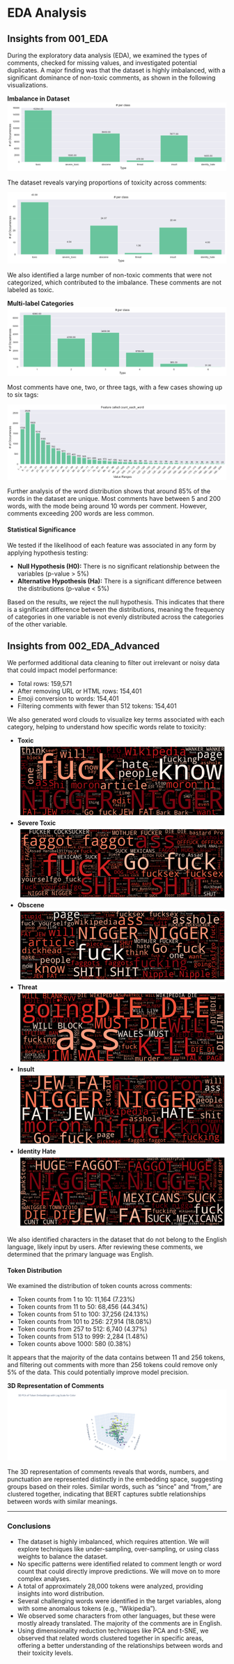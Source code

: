 # EDA Analysis

## Insights from 001_EDA

During the exploratory data analysis (EDA), we examined the types of comments, checked for missing values, and investigated potential duplicates. A major finding was that the dataset is highly imbalanced, with a significant dominance of non-toxic comments, as shown in the following visualizations.

**Imbalance in Dataset**  
![imbalance](img/imbalance.png)

The dataset reveals varying proportions of toxicity across comments:

![imbalance_proportions](img/imbalance_proportions.png)

We also identified a large number of non-toxic comments that were not categorized, which contributed to the imbalance. These comments are not labeled as toxic.

**Multi-label Categories**  
![multilabel_categories](img/multilabel_categories.png)

Most comments have one, two, or three tags, with a few cases showing up to six tags:

![words_count](img/words_count.png)

Further analysis of the word distribution shows that around 85% of the words in the dataset are unique. Most comments have between 5 and 200 words, with the mode being around 10 words per comment. However, comments exceeding 200 words are less common.

#### Statistical Significance

We tested if the likelihood of each feature was associated in any form by applying hypothesis testing:

- **Null Hypothesis (H0):** There is no significant relationship between the variables (p-value > 5%)
- **Alternative Hypothesis (Ha):** There is a significant difference between the distributions (p-value < 5%)

Based on the results, we reject the null hypothesis. This indicates that there is a significant difference between the distributions, meaning the frequency of categories in one variable is not evenly distributed across the categories of the other variable.

## Insights from 002_EDA_Advanced

We performed additional data cleaning to filter out irrelevant or noisy data that could impact model performance:

- Total rows: 159,571
- After removing URL or HTML rows: 154,401
- Emoji conversion to words: 154,401
- Filtering comments with fewer than 512 tokens: 154,401

We also generated word clouds to visualize key terms associated with each category, helping to understand how specific words relate to toxicity:

- **Toxic**  
  ![toxic](img/toxic.png)
- **Severe Toxic**  
  ![severe_toxic](img/severe_toxic.png)
- **Obscene**  
  ![obscene](img/obscene.png)
- **Threat**  
  ![threat](img/threat.png)
- **Insult**  
  ![insult](img/insult.png)
- **Identity Hate**  
  ![identity_hate](img/identity_hate.png)

We also identified characters in the dataset that do not belong to the English language, likely input by users. After reviewing these comments, we determined that the primary language was English.

#### Token Distribution

We examined the distribution of token counts across comments:

- Token counts from 1 to 10: 11,164 (7.23%)
- Token counts from 11 to 50: 68,456 (44.34%)
- Token counts from 51 to 100: 37,256 (24.13%)
- Token counts from 101 to 256: 27,914 (18.08%)
- Token counts from 257 to 512: 6,740 (4.37%)
- Token counts from 513 to 999: 2,284 (1.48%)
- Token counts above 1000: 580 (0.38%)

It appears that the majority of the data contains between 11 and 256 tokens, and filtering out comments with more than 256 tokens could remove only 5% of the data. This could potentially improve model precision.

**3D Representation of Comments**  
![3d_representation_comments](img/3d_representation_comments.png)

The 3D representation of comments reveals that words, numbers, and punctuation are represented distinctly in the embedding space, suggesting groups based on their roles. Similar words, such as “since” and “from,” are clustered together, indicating that BERT captures subtle relationships between words with similar meanings.

---

### Conclusions

- The dataset is highly imbalanced, which requires attention. We will explore techniques like under-sampling, over-sampling, or using class weights to balance the dataset.
- No specific patterns were identified related to comment length or word count that could directly improve predictions. We will move on to more complex analyses.
- A total of approximately 28,000 tokens were analyzed, providing insights into word distribution.
- Several challenging words were identified in the target variables, along with some anomalous tokens (e.g., “Wikipedia”).
- We observed some characters from other languages, but these were mostly already translated. The majority of the comments are in English.
- Using dimensionality reduction techniques like PCA and t-SNE, we observed that related words clustered together in specific areas, offering a better understanding of the relationships between words and their toxicity levels.